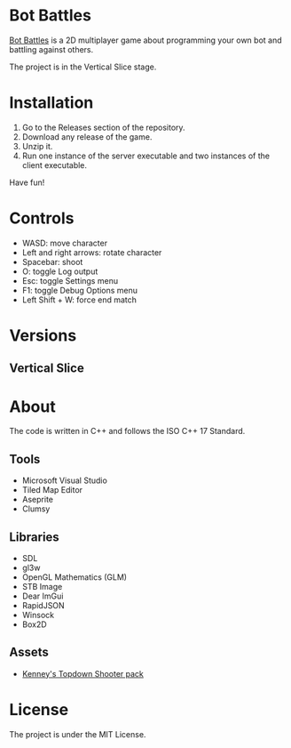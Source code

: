 # Bot Battles
[Bot Battles](https://github.com/Sandruski/bot-battles) is a 2D multiplayer game about programming your own bot and battling against others.

The project is in the Vertical Slice stage.

# Installation
1. Go to the Releases section of the repository.
2. Download any release of the game.
3. Unzip it.
4. Run one instance of the server executable and two instances of the client executable.

Have fun!

# Controls
- WASD: move character
- Left and right arrows: rotate character
- Spacebar: shoot
- O: toggle Log output
- Esc: toggle Settings menu
- F1: toggle Debug Options menu
- Left Shift + W: force end match

# Versions
## Vertical Slice


# About
The code is written in C++ and follows the ISO C++ 17 Standard.

## Tools
- Microsoft Visual Studio
- Tiled Map Editor
- Aseprite
- Clumsy

## Libraries
- SDL
- gl3w
- OpenGL Mathematics (GLM)
- STB Image
- Dear ImGui
- RapidJSON
- Winsock
- Box2D

## Assets
- [Kenney's Topdown Shooter pack](https://www.kenney.nl/assets/topdown-shooter)

# License
The project is under the MIT License.